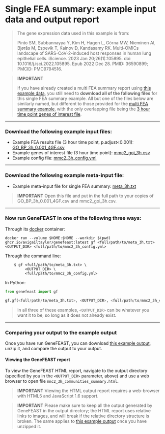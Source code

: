 # Single FEA summary: example input data and output report

> The gene expression data used in this example is from: 
>
> Pinto SM, Subbannayya Y, Kim H, Hagen L, Górna MW, Nieminen AI, Bjørås M, Espevik T, Kainov D, Kandasamy RK. Multi-OMICs landscape of SARS-CoV-2-induced host responses in human lung epithelial cells. iScience. 2023 Jan 20;26(1):105895. doi: 10.1016/j.isci.2022.105895. Epub 2022 Dec 28. PMID: 36590899; PMCID: PMC9794516.

> **IMPORTANT**
>
> If you have already created a multi FEA summary report using [this example data](https://avigailtaylor.github.io/GeneFEAST/example_usage_multi.html), you still need to **download all of the following files** for this single FEA summary example. All but one of the files below are similarly named, but different to those provided for the [multi FEA summary example](https://avigailtaylor.github.io/GeneFEAST/example_usage_multi.html), with the only overlapping file being the [3 hour time point genes of interest file](https://avigailtaylor.github.io/GeneFEAST/mmc2_goi_3h.csv).

---
### Download the following example input files:

- Example FEA results file (3 hour time point, p.adjust<0.001): [GO_BP_3h_0.001_4GF.csv](https://avigailtaylor.github.io/GeneFEAST/GO_BP_3h_0.001_4GF.csv)
- Example genes of interest file (3 hour time point): [mmc2_goi_3h.csv](https://avigailtaylor.github.io/GeneFEAST/mmc2_goi_3h.csv)
- Example config file: [mmc2_3h_config.yml](https://avigailtaylor.github.io/GeneFEAST/mmc2_3h_config.yml)

---
### Download the following example meta-input file:

- Example meta-input file for single FEA summary: [meta_3h.txt](https://avigailtaylor.github.io/GeneFEAST/meta_3h.txt)

> **IMPORTANT** Open this file and put in the full path to your copies of GO_BP_3h_0.001_4GF.csv and mmc2_goi_3h.csv.

---
### Now run GeneFEAST in one of the following three ways:

Through its [docker](https://docs.docker.com/get-docker/) container:
```
docker run --volume $HOME:$HOME --workdir $(pwd) ghcr.io/avigailtaylor/genefeast:latest gf <full/path/to/meta_3h.txt> <OUTPUT_DIR> <full/path/to/mmc2_3h_config.yml>
```

Through the command line:
```
    $ gf <full/path/to/meta_3h.txt> \
         <OUTPUT_DIR> \
         <full/path/to/mmc2_3h_config.yml>
```

In Python:

```python
from genefeast import gf

gf.gf(<full/path/to/meta_3h.txt>, <OUTPUT_DIR>, <full/path/to/mmc2_3h_config.yml>)
```
> In all three of these examples, `<OUTPUT_DIR>` can be whatever you want it to be, so long as it does not already exist.

---
### Comparing your output to the example output

Once you have run GeneFEAST, you can download [this example output](https://avigailtaylor.github.io/GeneFEAST/mmc2_3h_output.zip), unzip it, and compare the output to your output.

#### Viewing the GeneFEAST report
To view the GeneFEAST HTML report, navigate to the output directory (specified by you in the `<OUTPUT_DIR>` parameter, above) and use a web browser to open
file `mmc2_3h_communities_summary.html`.

> **IMPORTANT**
> Viewing the HTML output report requires a web-browser with HTML5 and JavaScript 1.6 support.

> **IMPORTANT**
> Please make sure to keep all the output generated by GeneFEAST in the output directory; the HTML report uses relative links to images, and will break if the relative directory structure is broken.
> The same applies to [this example output](https://avigailtaylor.github.io/GeneFEAST/mmc2_3h_output.zip) once you have unzipped it.

